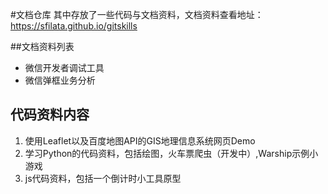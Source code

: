 #文档仓库
其中存放了一些代码与文档资料，文档资料查看地址：<a href="https://sfilata.github.io/gitskills">https://sfilata.github.io/gitskills</a>

##文档资料列表
* <a>微信开发者调试工具</a>
* <a>微信弹框业务分析</a>

## 代码资料内容
1. 使用Leaflet以及百度地图API的GIS地理信息系统网页Demo
2. 学习Python的代码资料，包括绘图，火车票爬虫（开发中）,Warship示例小游戏
3. js代码资料，包括一个倒计时小工具原型
